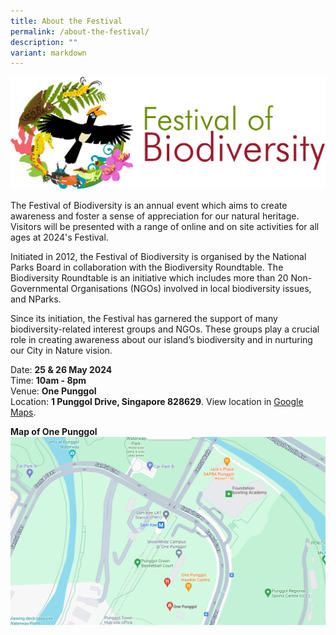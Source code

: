 ```yaml
---
title: About the Festival
permalink: /about-the-festival/
description: ""
variant: markdown
---
```

![Alt text for image on Isomer site](/images/FOBlogo.png)

The Festival of Biodiversity is an annual event which aims to create awareness and foster a sense of appreciation for our natural heritage. Visitors will be presented with a range of online and on site activities for all ages at 2024's Festival.

Initiated in 2012, the Festival of Biodiversity is organised by the National Parks Board in collaboration with the Biodiversity Roundtable. The Biodiversity Roundtable is an initiative which includes more than 20 Non-Governmental Organisations (NGOs) involved in local biodiversity issues, and NParks.

Since its initiation, the Festival has garnered the support of many biodiversity-related interest groups and NGOs. These groups play a crucial role in creating awareness about our island’s biodiversity and in nurturing our City in Nature vision.

Date: **25 & 26 May 2024**\
Time: **10am - 8pm**\
Venue: **One Punggol**\
Location: **1 Punggol Drive, Singapore 828629**. View location in [Google Maps](https://www.google.com/maps/place/One+Punggol/@1.408466,103.9024431,17z/data=!4m10!1m2!2m1!1sone+punggol!3m6!1s0x31da157f33fe053b:0x22c895b7626afa09!8m2!3d1.408253!4d103.9050387!15sCgtvbmUgcHVuZ2dvbJIBEGNvbW11bml0eV9jZW50ZXLgAQA!16s%2Fg%2F11gy3hq8f1?entry=ttu7k).

**Map of One Punggol**
![](/images/One_Punggol.png)